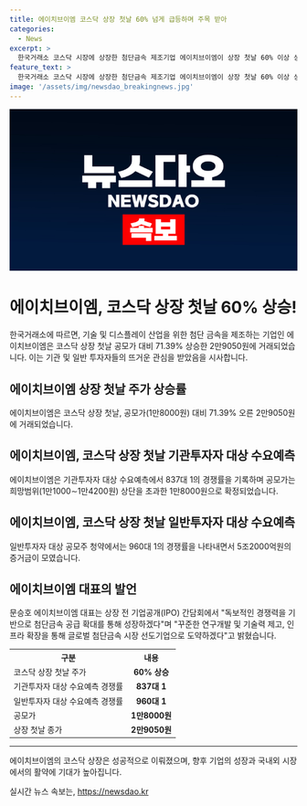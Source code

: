 ```yaml
---
title: 에이치브이엠 코스닥 상장 첫날 60% 넘게 급등하며 주목 받아
categories:
  - News
excerpt: >
  한국거래소 코스닥 시장에 상장한 첨단금속 제조기업 에이치브이엠이 상장 첫날 60% 이상 상승한 가운데, 기관투자자와 일반투자자를 대상으로 한 수요 예측에서 높은 경쟁률을 기록했고, 증거금도 상당한 규모로 모았다. 에이치브이엠 대표는 상장 전 간담회에서 독보적인 경쟁력과 글로벌 시장 선도를 향한 포부를 밝혔다. 현재 주가는 공모가 대비 71.39% 상승한 2만9050원에 거래되고 있다.
feature_text: >
  한국거래소 코스닥 시장에 상장한 첨단금속 제조기업 에이치브이엠이 상장 첫날 60% 이상 상승한 가운데, 기관투자자와 일반투자자를 대상으로 한 수요 예측에서 높은 경쟁률을 기록했고, 증거금도 상당한 규모로 모았다. 에이치브이엠 대표는 상장 전 간담회에서 독보적인 경쟁력과 글로벌 시장 선도를 향한 포부를 밝혔다. 현재 주가는 공모가 대비 71.39% 상승한 2만9050원에 거래되고 있다.
image: '/assets/img/newsdao_breakingnews.jpg'
---
```


<p><img src="/assets/img/newsdao_breakingnews.jpg" alt="implanttips 속보" /></p>

<h1 data-ke-size="size26">에이치브이엠, 코스닥 상장 첫날 60% 상승!</h1>

<p data-ke-size="size16">한국거래소에 따르면, 기술 및 디스플레이 산업을 위한 첨단 금속을 제조하는 기업인 에이치브이엠은 코스닥 상장 첫날 공모가 대비 71.39% 상승한 2만9050원에 거래되었습니다. 이는 기관 및 일반 투자자들의 뜨거운 관심을 받았음을 시사합니다.</p>

<h2 data-ke-size="size24">에이치브이엠 상장 첫날 주가 상승률</h2>

<p data-ke-size="size16">에이치브이엠은 코스닥 상장 첫날, 공모가(1만8000원) 대비 71.39% 오른 2만9050원에 거래되었습니다.</p>

<h2 data-ke-size="size24">에이치브이엠, 코스닥 상장 첫날 기관투자자 대상 수요예측</h2>

<p data-ke-size="size16">에이치브이엠은 기관투자자 대상 수요예측에서 837대 1의 경쟁률을 기록하며 공모가는 희망범위(1만1000∼1만4200원) 상단을 초과한 1만8000원으로 확정되었습니다.</p>

<h2 data-ke-size="size24">에이치브이엠, 코스닥 상장 첫날 일반투자자 대상 수요예측</h2>

<p data-ke-size="size16">일반투자자 대상 공모주 청약에서는 960대 1의 경쟁률을 나타내면서 5조2000억원의 증거금이 모였습니다.</p>

<h2 data-ke-size="size24">에이치브이엠 대표의 발언</h2>

<p data-ke-size="size16">문승호 에이치브이엠 대표는 상장 전 기업공개(IPO) 간담회에서 "독보적인 경쟁력을 기반으로 첨단금속 공급 확대를 통해 성장하겠다"며 "꾸준한 연구개발 및 기술력 제고, 인프라 확장을 통해 글로벌 첨단금속 시장 선도기업으로 도약하겠다"고 밝혔습니다.</p>

<table>
    <tr>
        <th>구분</th>
        <th>내용</th>
    </tr>
    <tr>
        <td>코스닥 상장 첫날 주가</td>
        <td style="text-align: center; height: 17px;"><b>60% 상승</b></td>
    </tr>
    <tr>
        <td>기관투자자 대상 수요예측 경쟁률</td>
        <td style="text-align: center; height: 17px;"><b>837대 1</b></td>
    </tr>
    <tr>
        <td>일반투자자 대상 수요예측 경쟁률</td>
        <td style="text-align: center; height: 17px;"><b>960대 1</tb>
    </tr>
    <tr>
        <td>공모가</td>
        <td style="text-align: center; height: 17px;"><b>1만8000원</b></td>
    </tr>
    <tr>
        <td>상장 첫날 종가</td>
        <td style="text-align: center; height: 17px;"><b>2만9050원</b></td>
    </tr>
</table>

<hr>

<p data-ke-size="size16">에이치브이엠의 코스닥 상장은 성공적으로 이뤄졌으며, 향후 기업의 성장과 국내외 시장에서의 활약에 기대가 높아집니다.</p>
실시간 뉴스 속보는, <a href="https://newsdao.kr" rel="dofollow">https://newsdao.kr</a>


